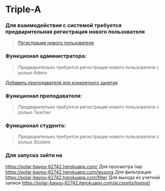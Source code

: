 # Triple-A

### Для взаимодействия с системой требуется предварительная регистрация нового пользователя

> [Регистрация нового пользователя](http://127.0.0.1:8000/register/)

### Функционал администратора:

> Предварительно требуется регистрация нового пользователя с ролью Admin

[Добавить преподавателя для конкретного занятия ](http://127.0.0.1:8000/add-teacher-to-lesson/)

### Функционал преподавателя:

> Предварительно требуется регистрация нового пользователя с ролью Teacher

### Функционал студента:

> Предварительно требуется регистрация нового пользователя с ролью Student

### Для запуска зайти на

https://polar-bayou-62742.herokuapp.com/
Для просмотра пар https://polar-bayou-62742.herokuapp.com/lessons
Для фильтрации https://polar-bayou-62742.herokuapp.com/filter
Для выхода из учетной записи https://polar-bayou-62742.herokuapp.com/accounts/logout/